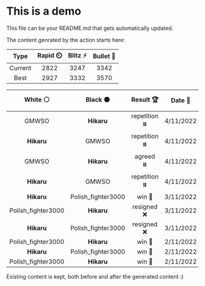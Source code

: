 # This is a demo

This file can be your README.md that gets automatically updated.

The content genrated by the action starts here:

<!--START_SECTION:chessStats-->
<!-- Automatically generated with https://github.com/Balastrong/chess-stats-action -->

| Type | Rapid ⏲️ | Blitz ⚡ | Bullet 🔫 |
|:---:|:---:|:---:|:---:|
| Current | 2822 | 3247 | 3342 |
| Best | 2927 | 3332 | 3570 |

| White ⚪ | Black ⚫ | Result 🏆 | Date 📅 | Position 🗺️ | Type 🕕 |
|:---:|:---:|:---:|:---:|:---:|:---:|
| GMWSO | **Hikaru** | repetition ⏸️ | 4/11/2022 | <a href="http://www.ee.unb.ca/cgi-bin/tervo/fen.pl?select=8/1p3pk1/p1p3p1/P1P3np/1Q2P3/3P2q1/8/3R1RK1 w - -">Link</a> | Rapid |
| **Hikaru** | GMWSO | repetition ⏸️ | 4/11/2022 | <a href="http://www.ee.unb.ca/cgi-bin/tervo/fen.pl?select=8/8/4Np2/4pPk1/4P1n1/6K1/8/8 b - -">Link</a> | Rapid |
| GMWSO | **Hikaru** | agreed ⏸️ | 4/11/2022 | <a href="http://www.ee.unb.ca/cgi-bin/tervo/fen.pl?select=1r3bk1/2q2pp1/7p/1p2R3/8/2P2N1P/4QPP1/6K1 w - -">Link</a> | Rapid |
| **Hikaru** | GMWSO | repetition ⏸️ | 4/11/2022 | <a href="http://www.ee.unb.ca/cgi-bin/tervo/fen.pl?select=8/2k3p1/1p1pp1q1/pPn1p3/P3P2p/2P1NP1P/4K1P1/3Q4 w - -">Link</a> | Rapid |
| **Hikaru** | Polish_fighter3000 | win 🥇 | 3/11/2022 | <a href="http://www.ee.unb.ca/cgi-bin/tervo/fen.pl?select=8/8/1q4kp/3R1p2/6p1/4Q1P1/Pr6/4R1K1 b - -">Link</a> | Rapid |
| Polish_fighter3000 | **Hikaru** | resigned ❌ | 3/11/2022 | <a href="http://www.ee.unb.ca/cgi-bin/tervo/fen.pl?select=r7/4P1k1/4Bp1p/b2K1P1P/6R1/8/8/8 b - -">Link</a> | Rapid |
| **Hikaru** | Polish_fighter3000 | resigned ❌ | 3/11/2022 | <a href="http://www.ee.unb.ca/cgi-bin/tervo/fen.pl?select=8/5pb1/p5k1/1p1Qr3/8/3p2P1/4qPK1/7R w - -">Link</a> | Rapid |
| Polish_fighter3000 | **Hikaru** | win 🥇 | 2/11/2022 | <a href="http://www.ee.unb.ca/cgi-bin/tervo/fen.pl?select=3Q4/1p3pk1/p1p3p1/P7/1P1P1qP1/2p2P1P/5K2/8 w - -">Link</a> | Rapid |
| **Hikaru** | Polish_fighter3000 | win 🥇 | 2/11/2022 | <a href="http://www.ee.unb.ca/cgi-bin/tervo/fen.pl?select=5k2/b7/Pp5p/1B2p3/6P1/2p5/2K4P/8 b - g3">Link</a> | Rapid |
| Polish_fighter3000 | **Hikaru** | win 🥇 | 2/11/2022 | <a href="http://www.ee.unb.ca/cgi-bin/tervo/fen.pl?select=3r4/8/8/5n1p/R7/4pk1P/2K5/8 w - -">Link</a> | Rapid |

<!--END_SECTION:chessStats-->

Existing content is kept, both before and after the generated content :)
